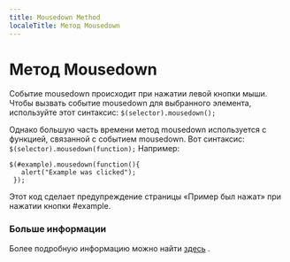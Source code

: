 ```yaml
---
title: Mousedown Method
localeTitle: Метод Mousedown
---
```

# Метод Mousedown

Событие mousedown происходит при нажатии левой кнопки мыши. Чтобы вызвать событие mousedown для выбранного элемента, используйте этот синтаксис: `$(selector).mousedown();`

Однако большую часть времени метод mousedown используется с функцией, связанной с событием mousedown. Вот синтаксис: `$(selector).mousedown(function);` Например:
```
$(#example).mousedown(function(){ 
   alert("Example was clicked"); 
 }); 
```

Этот код сделает предупреждение страницы «Пример был нажат» при нажатии кнопки #example.

### Больше информации

Более подробную информацию можно найти [здесь](https://www.w3schools.com/jquery/event_mousedown.asp) .
